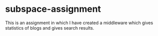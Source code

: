 # subspace-assignment

This is an assignment in which I have created a middleware which gives statistics of blogs and gives search results.
